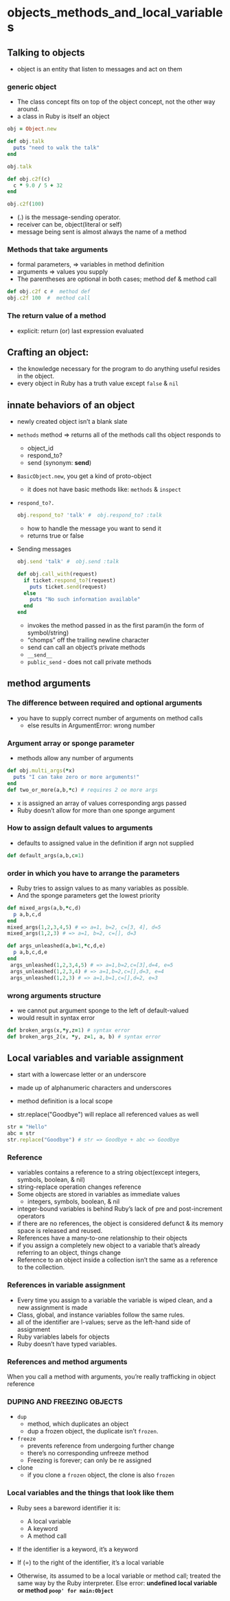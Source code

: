 # objects_methods_and_local_variables
## Talking to objects
- object is an entity that listen to messages and act on them
### generic object
- The class concept fits on top of the object concept, not the other way around.
- a class in Ruby is itself an object

```rb
obj = Object.new

def obj.talk
  puts "need to walk the talk"
end

obj.talk

def obj.c2f(c)
  c * 9.0 / 5 + 32
end

obj.c2f(100)
```
- (.) is the message-sending operator.
-  receiver can be, object(literal or self)
-  message being sent is almost always the name of a method 

### Methods that take arguments
-  formal parameters, => variables in method definition
- arguments => values you supply
- The parentheses are optional in both cases; method def & method call
```rb
def obj.c2f c #  method def
obj.c2f 100  #  method call
```

### The return value of a method
-  explicit: return (or) last expression evaluated 

## Crafting an object: 
- the knowledge necessary for the program to do anything useful resides in the object.
- every object in Ruby has a truth value except `false` & `nil`

## innate behaviors of an object
- newly created object isn’t a blank slate
- `methods` method => returns all of the methods call ths object responds to
  * object_id
  * respond_to?
  * send (synonym: __send__)

- `BasicObject.new`, you get a kind of proto-object 
  - it does not have basic methods like: `methods` & `inspect`

- `respond_to?.`
  ```rb
  obj.respond_to? 'talk' #  obj.respond_to? :talk
  ```
  * how to handle the message you want to send it
  * returns true or false 

- Sending messages 
  ```rb
  obj.send 'talk' #  obj.send :talk

  def obj.call_with(request)
    if ticket.respond_to?(request)
      puts ticket.send(request)
    else
      puts "No such information available"
    end
  end

  ```
  - invokes the method passed in as the first param(in the form of symbol/string)
  - “chomps” off the trailing newline character
  - send can call an object’s private methods
  - `__send__` 
  - `public_send` - does not call private methods

## method arguments
### The difference between required and optional arguments
  * you have to supply correct number of arguments on method calls
    - else results in ArgumentError: wrong number

### Argument array or sponge parameter
-  methods allow any number of arguments
```rb
def obj.multi_args(*x)
  puts "I can take zero or more arguments!"
end
def two_or_more(a,b,*c) # requires 2 oe more args
```
- x is assigned an array of values corresponding args passed
- Ruby doesn’t allow for more than one sponge argument
### How to assign default values to arguments
- defaults to assigned value in the definition if argn not supplied
```rb
def default_args(a,b,c=1)
```
### order in which you have to arrange the parameters
- Ruby tries to assign values to as many variables as possible.
- And the sponge parameters get the lowest priority
```rb
def mixed_args(a,b,*c,d)
  p a,b,c,d
end
mixed_args(1,2,3,4,5) # => a=1, b=2, c=[3, 4], d=5
mixed_args(1,2,3) # => a=1, b=2, c=[], d=3

def args_unleashed(a,b=1,*c,d,e)
  p a,b,c,d,e
end
 args_unleashed(1,2,3,4,5) # => a=1,b=2,c=[3],d=4, e=5
 args_unleashed(1,2,3,4) # => a=1,b=2,c=[],d=3, e=4
 args_unleashed(1,2,3) # => a=1,b=1,c=[],d=2, e=3
```
### wrong arguments structure
- we cannot put argument sponge to the left of default-valued
- would result in syntax error
```rb
def broken_args(x,*y,z=1) # syntax error
def broken_args_2(x, *y, z=1, a, b) # syntax error
```

## Local variables and variable assignment
- start with a lowercase letter or an underscore
- made up of alphanumeric characters and underscores
- method definition is a local scope

- str.replace("Goodbye") will replace all referenced values as well
```rb
str = "Hello"
abc = str
str.replace("Goodbye") # str => Goodbye + abc => Goodbye
```
### Reference
- variables contains a reference to a string object(except integers, symbols, boolean, & nil)
- string-replace operation changes reference
- Some objects are stored in variables as immediate values
  * integers, symbols, boolean, & nil
-  integer-bound variables is behind Ruby’s lack of pre and post-increment operators
- if there are no references, the object is considered defunct & its memory space is released and reused.
- References have a many-to-one relationship to their objects
- if you assign a completely new object to a variable that’s already referring to an object, things change
- Reference to an object inside a collection isn’t the same as a reference to the collection.
### References in variable assignment
- Every time you assign to a variable the variable is wiped clean, and a new assignment is made
- Class, global, and instance variables follow the same rules.
- all of the identifier are l-values; serve as the left-hand side of assignment
- Ruby variables labels for objects
- Ruby doesn’t have typed variables.

### References and method arguments
When you call a method with arguments, you’re really trafficking in object reference

### DUPING AND FREEZING OBJECTS
- `dup` 
  - method, which duplicates an object
  - dup a frozen object, the duplicate isn’t `frozen`.
- `freeze`
  - prevents reference from undergoing further change
  - there’s no corresponding unfreeze method
  - Freezing is forever; can only be re assigned
- clone
  - if you clone a `frozen` object, the clone is also `frozen`

### Local variables and the things that look like them
- Ruby sees a bareword identifier it is:
  - A local variable 
  - A keyword
  - A method call

- If the identifier is a keyword, it’s a keyword
- If (=) to the right of the identifier, it’s a local variable
- Otherwise, its assumed to be a local variable or method call; treated the same way by the Ruby interpreter.
Else error:
 **undefined local variable or method `poop' for main:Object`**